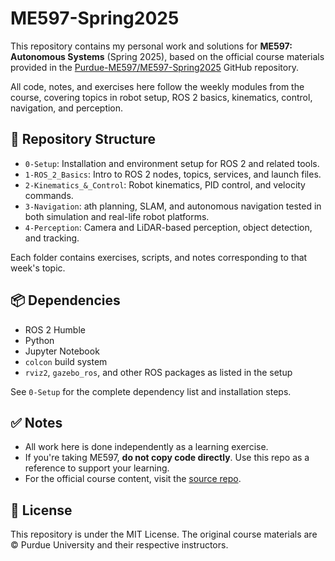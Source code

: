 # ME597-Spring2025

This repository contains my personal work and solutions for **ME597: Autonomous Systems** (Spring 2025), based on the official course materials provided in the [Purdue-ME597/ME597-Spring2025](https://github.com/Purdue-ME597) GitHub repository.

All code, notes, and exercises here follow the weekly modules from the course, covering topics in robot setup, ROS 2 basics, kinematics, control, navigation, and perception.

## 📁 Repository Structure

- `0-Setup`: Installation and environment setup for ROS 2 and related tools.
- `1-ROS_2_Basics`: Intro to ROS 2 nodes, topics, services, and launch files.
- `2-Kinematics_&_Control`: Robot kinematics, PID control, and velocity commands.
- `3-Navigation`: ath planning, SLAM, and autonomous navigation tested in both simulation and real-life robot platforms.
- `4-Perception`: Camera and LiDAR-based perception, object detection, and tracking.

Each folder contains exercises, scripts, and notes corresponding to that week's topic.

## 📦 Dependencies

- ROS 2 Humble
- Python
- Jupyter Notebook
- `colcon` build system
- `rviz2`, `gazebo_ros`, and other ROS packages as listed in the setup

See `0-Setup` for the complete dependency list and installation steps.

## ✅ Notes

- All work here is done independently as a learning exercise.
- If you're taking ME597, **do not copy code directly**. Use this repo as a reference to support your learning.
- For the official course content, visit the [source repo](https://github.com/Purdue-ME597/ME597-Spring2025).

## 📖 License

This repository is under the MIT License. The original course materials are © Purdue University and their respective instructors.
